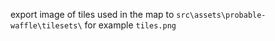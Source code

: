 export image of tiles used in the map to `src\assets\probable-waffle\tilesets\` for example `tiles.png`